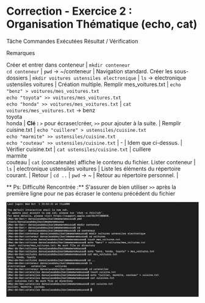 # Correction - Exercice 2 : Organisation Thématique (echo, cat)

 Tâche  Commandes Exécutées  Résultat / Vérification 

Remarques 
 
 Créer et entrer dans conteneur | `mkdir conteneur`<br>`cd conteneur` | `pwd` -> ~/conteneur | Navigation standard. 
 Créer les sous-dossiers | `mkdir voitures ustensiles electronique` | `ls` -> electronique  ustensiles  voitures | Création multiple. 
 Remplir mes_voitures.txt | `echo "benz" > voitures/mes_voitures.txt`<br>`echo "toyota" >> voitures/mes_voitures.txt`<br>`echo "honda" >> voitures/mes_voitures.txt` | `cat voitures/mes_voitures.txt` -> benz<br>toyota<br>honda | **Clé :** `>` pour écraser/créer, `>>` pour ajouter à la suite. |
 Remplir cuisine.txt | `echo "cuillere" > ustensiles/cuisine.txt`<br>`echo "marmite" >> ustensiles/cuisine.txt`<br>`echo "couteau" >> ustensiles/cuisine.txt` | - | Idem que ci-dessus. |
 Vérifier cuisine.txt | `cat ustensiles/cuisine.txt` | cuillere<br>marmite<br>couteau | `cat` (concatenate) affiche le contenu du fichier. 
 Lister conteneur | `ls` | electronique  ustensiles  voitures | Liste les éléments du répertoire courant. |
 Retour | `cd ..` | `pwd` -> ~ | Retour au répertoire personnel. |

** Ps: Difficulté Rencontrée :** S'assurer de bien utiliser `>>` après la première ligne pour ne pas écraser le contenu précédent du fichier

![](exo2.png)
